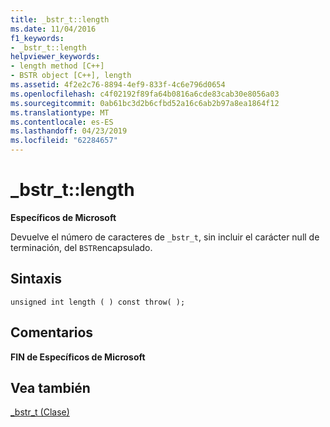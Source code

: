 ```yaml
---
title: _bstr_t::length
ms.date: 11/04/2016
f1_keywords:
- _bstr_t::length
helpviewer_keywords:
- length method [C++]
- BSTR object [C++], length
ms.assetid: 4f2e2c76-8894-4ef9-833f-4c6e796d0654
ms.openlocfilehash: c4f02192f89fa64b0816a6cde83cab30e8056a03
ms.sourcegitcommit: 0ab61bc3d2b6cfbd52a16c6ab2b97a8ea1864f12
ms.translationtype: MT
ms.contentlocale: es-ES
ms.lasthandoff: 04/23/2019
ms.locfileid: "62284657"
---
```

# <a name="bstrtlength"></a>_bstr_t::length

**Específicos de Microsoft**

Devuelve el número de caracteres de `_bstr_t`, sin incluir el carácter null de terminación, del `BSTR`encapsulado.

## <a name="syntax"></a>Sintaxis

```
unsigned int length ( ) const throw( );
```

## <a name="remarks"></a>Comentarios

**FIN de Específicos de Microsoft**

## <a name="see-also"></a>Vea también

[_bstr_t (Clase)](../cpp/bstr-t-class.md)
